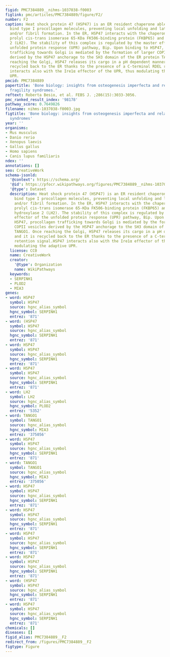 ```yaml
---
figid: PMC7384889__nihms-1037038-f0003
figlink: pmc/articles/PMC7384889/figure/F2/
number: F2
caption: Heat shock protein 47 (HSP47) is an ER resident chaperone able to specifically
  bind type I procollagen molecules, preventing local unfolding and lateral aggregation
  and/or fibril formation. In the ER, HSP47 interacts with the chaperone peptidyl
  prolyl cis-trans isomerase 65-KDa FK506-binding protein (FKBP65) and the lysyl hydroxylase
  2 (LH2). The stability of this complex is regulated by the master effector of the
  unfolded protein response (UPR) pathway, Bip. Upon binding to HSP47, procollagen
  trafficking towards Golgi is mediated by the formation of larger COPII vesicles
  derived by the HSP47 anchorage to the SH3 domain of the ER protein TANGO1. Once
  reaching the Golgi, HSP47 releases its cargo in a pH dependent manner and it is
  recycled back to the ER thanks to the presence of a C-terminal RDEL retention signal.HSP47
  interacts also with the Ire1α effector of the UPR, thus modulating the adaptive
  UPR.
pmcid: PMC7384889
papertitle: 'Bone biology: insights from osteogenesis imperfecta and related rare
  fragility syndromes.'
reftext: Roberta Besio, et al. FEBS J. ;286(15):3033-3056.
pmc_ranked_result_index: '98178'
pathway_score: 0.7649826
filename: nihms-1037038-f0003.jpg
figtitle: 'Bone biology: insights from osteogenesis imperfecta and related rare fragility
  syndromes'
year: ''
organisms:
- Mus musculus
- Danio rerio
- Xenopus laevis
- Gallus gallus
- Homo sapiens
- Canis lupus familiaris
ndex: ''
annotations: []
seo: CreativeWork
schema-jsonld:
  '@context': https://schema.org/
  '@id': https://pfocr.wikipathways.org/figures/PMC7384889__nihms-1037038-f0003.html
  '@type': Dataset
  description: Heat shock protein 47 (HSP47) is an ER resident chaperone able to specifically
    bind type I procollagen molecules, preventing local unfolding and lateral aggregation
    and/or fibril formation. In the ER, HSP47 interacts with the chaperone peptidyl
    prolyl cis-trans isomerase 65-KDa FK506-binding protein (FKBP65) and the lysyl
    hydroxylase 2 (LH2). The stability of this complex is regulated by the master
    effector of the unfolded protein response (UPR) pathway, Bip. Upon binding to
    HSP47, procollagen trafficking towards Golgi is mediated by the formation of larger
    COPII vesicles derived by the HSP47 anchorage to the SH3 domain of the ER protein
    TANGO1. Once reaching the Golgi, HSP47 releases its cargo in a pH dependent manner
    and it is recycled back to the ER thanks to the presence of a C-terminal RDEL
    retention signal.HSP47 interacts also with the Ire1α effector of the UPR, thus
    modulating the adaptive UPR.
  license: CC0
  name: CreativeWork
  creator:
    '@type': Organization
    name: WikiPathways
  keywords:
  - SERPINH1
  - PLOD2
  - MIA3
genes:
- word: HSP47
  symbol: HSP47
  source: hgnc_alias_symbol
  hgnc_symbol: SERPINH1
  entrez: '871'
- word: (HSP47
  symbol: HSP47
  source: hgnc_alias_symbol
  hgnc_symbol: SERPINH1
  entrez: '871'
- word: HSP47
  symbol: HSP47
  source: hgnc_alias_symbol
  hgnc_symbol: SERPINH1
  entrez: '871'
- word: HSP47
  symbol: HSP47
  source: hgnc_alias_symbol
  hgnc_symbol: SERPINH1
  entrez: '871'
- word: LH2
  symbol: LH2
  source: hgnc_alias_symbol
  hgnc_symbol: PLOD2
  entrez: '5352'
- word: TANGO1
  symbol: TANGO1
  source: hgnc_alias_symbol
  hgnc_symbol: MIA3
  entrez: '375056'
- word: HSP47
  symbol: HSP47
  source: hgnc_alias_symbol
  hgnc_symbol: SERPINH1
  entrez: '871'
- word: TANGO1
  symbol: TANGO1
  source: hgnc_alias_symbol
  hgnc_symbol: MIA3
  entrez: '375056'
- word: HSP47
  symbol: HSP47
  source: hgnc_alias_symbol
  hgnc_symbol: SERPINH1
  entrez: '871'
- word: HSP47
  symbol: HSP47
  source: hgnc_alias_symbol
  hgnc_symbol: SERPINH1
  entrez: '871'
- word: HSP47
  symbol: HSP47
  source: hgnc_alias_symbol
  hgnc_symbol: SERPINH1
  entrez: '871'
- word: HSP47
  symbol: HSP47
  source: hgnc_alias_symbol
  hgnc_symbol: SERPINH1
  entrez: '871'
- word: (HSP47
  symbol: HSP47
  source: hgnc_alias_symbol
  hgnc_symbol: SERPINH1
  entrez: '871'
- word: HSP47
  symbol: HSP47
  source: hgnc_alias_symbol
  hgnc_symbol: SERPINH1
  entrez: '871'
chemicals: []
diseases: []
figid_alias: PMC7384889__F2
redirect_from: /figures/PMC7384889__F2
figtype: Figure
---
```

